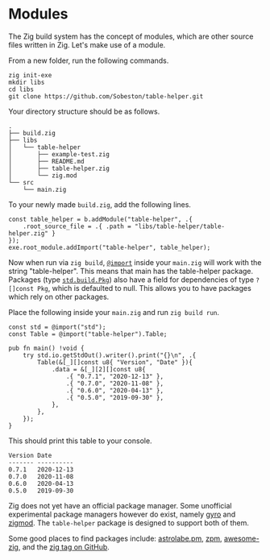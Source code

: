 # Modules

The Zig build system has the concept of modules, which are other source files
written in Zig. Let's make use of a module.

From a new folder, run the following commands.

```
zig init-exe
mkdir libs
cd libs
git clone https://github.com/Sobeston/table-helper.git
```

Your directory structure should be as follows.

```
.
├── build.zig
├── libs
│   └── table-helper
│       ├── example-test.zig
│       ├── README.md
│       ├── table-helper.zig
│       └── zig.mod
└── src
    └── main.zig
```

To your newly made `build.zig`, add the following lines.

<!--no_test-->

```zig
const table_helper = b.addModule("table-helper", .{
    .root_source_file = .{ .path = "libs/table-helper/table-helper.zig" }
});
exe.root_module.addImport("table-helper", table_helper);
```

Now when run via `zig build`,
[`@import`](https://ziglang.org/documentation/master/#import) inside your
`main.zig` will work with the string "table-helper". This means that main has
the table-helper package. Packages (type
[`std.build.Pkg`](https://ziglang.org/documentation/master/std/#std;build.Pkg))
also have a field for dependencies of type `?[]const Pkg`, which is defaulted to
null. This allows you to have packages which rely on other packages.

Place the following inside your `main.zig` and run `zig build run`.

<!--no_test-->

```zig
const std = @import("std");
const Table = @import("table-helper").Table;

pub fn main() !void {
    try std.io.getStdOut().writer().print("{}\n", .{
        Table(&[_][]const u8{ "Version", "Date" }){
            .data = &[_][2][]const u8{
                .{ "0.7.1", "2020-12-13" },
                .{ "0.7.0", "2020-11-08" },
                .{ "0.6.0", "2020-04-13" },
                .{ "0.5.0", "2019-09-30" },
            },
        },
    });
}
```

This should print this table to your console.

```
Version Date       
------- ---------- 
0.7.1   2020-12-13 
0.7.0   2020-11-08 
0.6.0   2020-04-13 
0.5.0   2019-09-30
```

Zig does not yet have an official package manager. Some unofficial experimental
package managers however do exist, namely
[gyro](https://github.com/mattnite/gyro) and
[zigmod](https://github.com/nektro/zigmod). The `table-helper` package is
designed to support both of them.

Some good places to find packages include: [astrolabe.pm](https://astrolabe.pm),
[zpm](https://zpm.random-projects.net/),
[awesome-zig](https://github.com/nrdmn/awesome-zig/), and the
[zig tag on GitHub](https://github.com/topics/zig).
